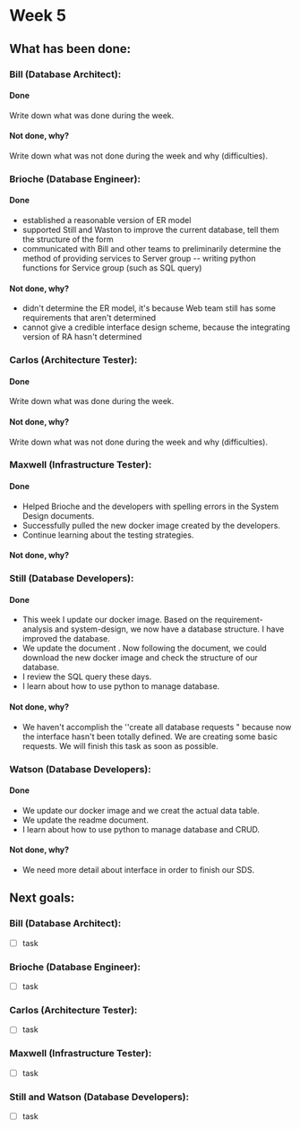 # Week 5

## What has been done:

### Bill (Database Architect):

#### Done
Write down what was done during the week.

#### Not done, why?
Write down what was not done during the week and why (difficulties).


### Brioche (Database Engineer):

#### Done
- established a reasonable version of ER model
- supported Still and Waston to improve the current database, tell them the structure of the form
- communicated with Bill and other teams to preliminarily determine the method of providing services to Server group -- writing python functions for Service group (such as SQL query) 

#### Not done, why?
- didn't determine the ER model, it's because Web team still has some requirements that aren't determined
- cannot give a credible interface design scheme, because the integrating version of RA hasn't determined

### Carlos (Architecture Tester):

#### Done
Write down what was done during the week.

#### Not done, why?
Write down what was not done during the week and why (difficulties).


### Maxwell (Infrastructure Tester):

#### Done
- Helped Brioche and the developers with spelling errors in the System Design documents.
- Successfully pulled the new docker image created by the developers.
- Continue learning about the testing strategies.

#### Not done, why?

### Still (Database Developers):

#### Done
- This week I update our docker image.  Based on the requirement-analysis and system-design, we now have a database structure. I have improved the database.
- We update the document . Now following the document, we could download the new docker image and check the structure of our database.
- I review the SQL query these days.
- I learn about how to use python to manage database.

#### Not done, why?
- We haven't accomplish the ''create all database requests " because now the interface hasn't been totally defined. We are creating some basic requests. We will finish this task as soon as possible. 

### Watson  (Database Developers):

#### Done
- We update our docker image and we creat the actual data table. 
- We update the readme document.
- I learn about how to use python to manage database and CRUD.

#### Not done, why?
- We need more detail about interface in order to finish our SDS.


## Next goals:

### Bill (Database Architect):

- [ ] task

### Brioche (Database Engineer):

- [ ] task

### Carlos (Architecture Tester):

- [ ] task

### Maxwell (Infrastructure Tester):

- [ ] task

### Still and Watson (Database Developers):

- [ ] task
